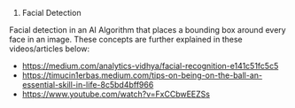 1) Facial Detection

Facial detection in an AI Algorithm that places a bounding box around every face in an image. These concepts are further explained in these videos/articles below:
- https://medium.com/analytics-vidhya/facial-recognition-e141c51fc5c5
- https://timucin1erbas.medium.com/tips-on-being-on-the-ball-an-essential-skill-in-life-8c5bd4bff966
- https://www.youtube.com/watch?v=FxCCbwEEZSs
